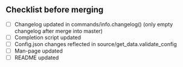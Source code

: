 ## Checklist before merging 
- [ ] Changelog updated in commands/info.changelog() (only empty changelog after merge into master)
- [ ] Completion script updated
- [ ] Config.json changes reflected in source/get_data.validate_config
- [ ] Man-page updated
- [ ] README updated
